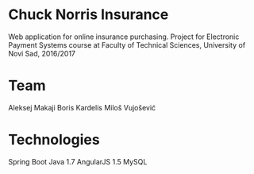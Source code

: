 # Chuck Norris Insurance
Web application for online insurance purchasing. Project for Electronic Payment Systems course at Faculty of Technical Sciences, University of Novi Sad, 2016/2017

# Team 
Aleksej Makaji
Boris Kardelis
Miloš Vujošević

# Technologies
Spring Boot
Java 1.7
AngularJS 1.5
MySQL
